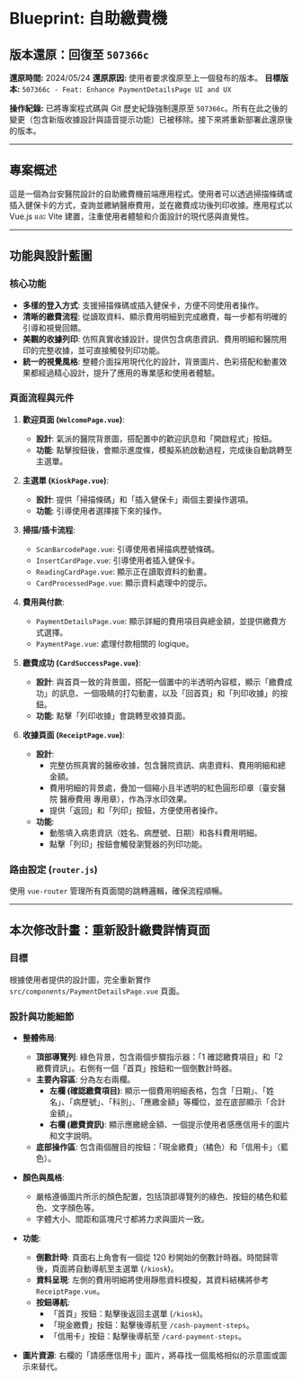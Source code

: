 # Blueprint: 自助繳費機

## 版本還原：回復至 `507366c`

**還原時間:** 2024/05/24
**還原原因:** 使用者要求復原至上一個發布的版本。
**目標版本:** `507366c - Feat: Enhance PaymentDetailsPage UI and UX`

**操作紀錄:**
已將專案程式碼與 Git 歷史紀錄強制還原至 `507366c`。所有在此之後的變更（包含新版收據設計與語音提示功能）已被移除。接下來將重新部署此還原後的版本。

---

## 專案概述

這是一個為台安醫院設計的自助繳費機前端應用程式。使用者可以透過掃描條碼或插入健保卡的方式，查詢並繳納醫療費用，並在繳費成功後列印收據。應用程式以 Vue.js และ Vite 建置，注重使用者體驗和介面設計的現代感與直覺性。

---

## 功能與設計藍圖

### 核心功能

*   **多樣的登入方式**: 支援掃描條碼或插入健保卡，方便不同使用者操作。
*   **清晰的繳費流程**: 從讀取資料、顯示費用明細到完成繳費，每一步都有明確的引導和視覺回饋。
*   **美觀的收據列印**: 仿照真實收據設計，提供包含病患資訊、費用明細和醫院用印的完整收據，並可直接觸發列印功能。
*   **統一的視覺風格**: 整體介面採用現代化的設計，背景圖片、色彩搭配和動畫效果都經過精心設計，提升了應用的專業感和使用者體驗。

### 頁面流程與元件

1.  **歡迎頁面 (`WelcomePage.vue`)**: 
    *   **設計**: 氣派的醫院背景圖，搭配置中的歡迎訊息和「開啟程式」按鈕。
    *   **功能**: 點擊按鈕後，會顯示進度條，模擬系統啟動過程，完成後自動跳轉至主選單。

2.  **主選單 (`KioskPage.vue`)**:
    *   **設計**: 提供「掃描條碼」和「插入健保卡」兩個主要操作選項。
    *   **功能**: 引導使用者選擇接下來的操作。

3.  **掃描/插卡流程**:
    *   `ScanBarcodePage.vue`: 引導使用者掃描病歷號條碼。
    *   `InsertCardPage.vue`: 引導使用者插入健保卡。
    *   `ReadingCardPage.vue`: 顯示正在讀取資料的動畫。
    *   `CardProcessedPage.vue`: 顯示資料處理中的提示。

4.  **費用與付款**: 
    *   `PaymentDetailsPage.vue`: 顯示詳細的費用項目與總金額，並提供繳費方式選擇。
    *   `PaymentPage.vue`: 處理付款相關的 logique。

5.  **繳費成功 (`CardSuccessPage.vue`)**: 
    *   **設計**: 與首頁一致的背景圖，搭配一個置中的半透明內容框，顯示「繳費成功」的訊息、一個吸睛的打勾動畫，以及「回首頁」和「列印收據」的按鈕。
    *   **功能**: 點擊「列印收據」會跳轉至收據頁面。

6.  **收據頁面 (`ReceiptPage.vue`)**: 
    *   **設計**: 
        *   完整仿照真實的醫療收據，包含醫院資訊、病患資料、費用明細和總金額。
        *   費用明細的背景處，疊加一個縮小且半透明的紅色圓形印章（臺安醫院 醫療費用 專用章），作為浮水印效果。
        *   提供「返回」和「列印」按鈕，方便使用者操作。
    *   **功能**: 
        *   動態填入病患資訊（姓名、病歷號、日期）和各科費用明細。
        *   點擊「列印」按鈕會觸發瀏覽器的列印功能。

### 路由設定 (`router.js`)

使用 `vue-router` 管理所有頁面間的跳轉邏輯，確保流程順暢。

---

## 本次修改計畫：重新設計繳費詳情頁面

### 目標

根據使用者提供的設計圖，完全重新實作 `src/components/PaymentDetailsPage.vue` 頁面。

### 設計與功能細節

*   **整體佈局**: 
    *   **頂部導覽列**: 綠色背景，包含兩個步驟指示器：「1 確認繳費項目」和「2 繳費資訊」。右側有一個「首頁」按鈕和一個倒數計時器。
    *   **主要內容區**: 分為左右兩欄。
        *   **左欄 (確認繳費項目)**: 顯示一個費用明細表格，包含「日期」、「姓名」、「病歷號」、「科別」、「應繳金額」等欄位，並在底部顯示「合計金額」。
        *   **右欄 (繳費資訊)**: 顯示應繳總金額、一個提示使用者感應信用卡的圖片和文字說明。
    *   **底部操作區**: 包含兩個醒目的按鈕：「現金繳費」（橘色）和「信用卡」（藍色）。

*   **顏色與風格**:
    *   嚴格遵循圖片所示的顏色配置，包括頂部導覽列的綠色、按鈕的橘色和藍色、文字顏色等。
    *   字體大小、間距和區塊尺寸都將力求與圖片一致。

*   **功能**:
    *   **倒數計時**: 頁面右上角會有一個從 120 秒開始的倒數計時器。時間歸零後，頁面將自動導航至主選單 (`/kiosk`)。
    *   **資料呈現**: 左側的費用明細將使用靜態資料模擬，其資料結構將參考 `ReceiptPage.vue`。
    *   **按鈕導航**:
        *   「首頁」按鈕：點擊後返回主選單 (`/kiosk`)。
        *   「現金繳費」按鈕：點擊後導航至 `/cash-payment-steps`。
        *   「信用卡」按鈕：點擊後導航至 `/card-payment-steps`。
*   **圖片資源**: 右欄的「請感應信用卡」圖片，將尋找一個風格相似的示意圖或圖示來替代。

